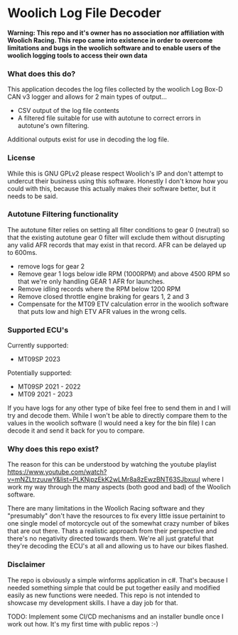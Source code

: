 # Woolich Log File Decoder

**Warning: This repo and it's owner has no association nor affiliation with Woolich Racing. This repo came into existence in order to overcome limitations and bugs in the woolich software and to enable users of the woolich logging tools to access their own data**

### What does this do?
This application decodes the log files collected by the woolich Log Box-D CAN v3 logger and allows for 2 main types of output...
* CSV output of the log file contents
* A filtered file suitable for use with autotune to correct errors in autotune's own filtering.

Additional outputs exist for use in decoding the log file.

### License
While this is GNU GPLv2 please respect Woolich's IP and don't attempt to undercut their business using this software. Honestly I don't know how you could with this, because this actually makes their software better, but it needs to be said.



### Autotune Filtering functionality
The autotune filter relies on setting all filter conditions to gear 0 (neutral) so that the existing autotune gear 0 filter will exclude them without disrupting any valid AFR records that may exist in that record. AFR can be delayed up to 600ms.

* remove logs for gear 2
* Remove gear 1 logs below idle RPM (1000RPM) and above 4500 RPM so that we're only handling GEAR 1 AFR for launches.
* Remove idling records where the RPM below 1200 RPM
* Remove closed throttle engine braking for gears 1, 2 and 3
* Compensate for the MT09 ETV calculation error in the woolich software that puts low and high ETV AFR values in the wrong cells.


### Supported ECU's 
Currently supported:
- MT09SP 2023

Potentially supported:
- MT09SP 2021 - 2022
- MT09 2021 - 2023

If you have logs for any other type of bike feel free to send them in and I will try and decode them. While I won't be able to directly compare them to the values in the woolich software (I would need a key for the bin file) I can decode it and send it back for you to compare.


### Why does this repo exist?

The reason for this can be understood by watching the youtube playlist 
https://www.youtube.com/watch?v=mNZLtrzuuwY&list=PLKNjpzEkK2wLMr8a8zEwzBNT63SJbxuuI
where I work my way through the many aspects (both good and bad) of the Woolich software.

There are many limitations in the Woolich Racing software and they "presumably" don't have the resources to fix every little issue pertainint to one single model of motorcycle out of the somewhat crazy number of bikes that are out there. Thats a realistic approach from their perspective and there's no negativity directed towards them. We're all just grateful that they're decoding the ECU's at all and allowing us to have our bikes flashed.

### Disclaimer
The repo is obviously a simple winforms application in c#. That's because I needed something simple that could be put together easily and modified easily as new functions were needed. This repo is not intended to showcase my development skills. I have a day job for that.

TODO:
Implement some CI/CD mechanisms and an installer bundle once I work out how. It's my first time with public repos :-)

